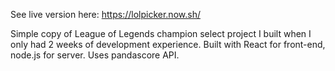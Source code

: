 See live version here: https://lolpicker.now.sh/

Simple copy of League of Legends champion select project I built when I only had 2 weeks of development experience.
Built with React for front-end, node.js for server. Uses pandascore API.

